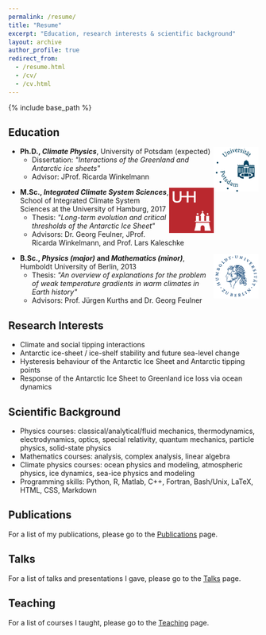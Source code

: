 ```yaml
---
permalink: /resume/
title: "Resume"
excerpt: "Education, research interests & scientific background"
layout: archive
author_profile: true
redirect_from:
  - /resume.html
  - /cv/
  - /cv.html
---
```


{% include base_path %}

## Education
<img style="float: right;" src="/images/logo_uni-potsdam.png" width="90">

- **Ph.D., *Climate Physics***, University of Potsdam (expected)
  - Dissertation: *"Interactions of the Greenland and Antarctic ice sheets"*
  - Advisor: JProf. Ricarda Winkelmann

<img style="float: right;" src="/images/logo_uni-hamburg.png" width="90">

- **M.Sc., *Integrated Climate System Sciences***, School of Integrated Climate System Sciences at the University of Hamburg, 2017
  - Thesis: *"Long-term evolution and critical thresholds of the Antarctic Ice Sheet"*
  - Advisors: Dr. Georg Feulner, JProf. Ricarda Winkelmann, and Prof. Lars Kaleschke

<img style="float: right;" src="/images/logo_uni-huberlin.png" width="90">

- **B.Sc., *Physics (major)* and *Mathematics (minor)***, Humboldt University of Berlin, 2013
  - Thesis: *"An overview of explanations for the problem of weak temperature gradients in warm climates in Earth history"*
  - Advisors: Prof. Jürgen Kurths and Dr. Georg Feulner

## Research Interests
- Climate and social tipping interactions
- Antarctic ice-sheet / ice-shelf stability and future sea-level change
- Hysteresis behaviour of the Antarctic Ice Sheet and Antarctic tipping points
- Response of the Antarctic Ice Sheet to Greenland ice loss via ocean dynamics
  
## Scientific Background
- Physics courses: classical/analytical/fluid mechanics, thermodynamics, electrodynamics, optics, special relativity, quantum mechanics, particle physics, solid-state physics
- Mathematics courses: analysis, complex analysis, linear algebra
- Climate physics courses: ocean physics and modeling, atmospheric physics, ice dynamics, sea-ice physics and modeling
- Programming skills: Python, R, Matlab, C++, Fortran, Bash/Unix, LaTeX, HTML, CSS, Markdown

## Publications
For a list of my publications, please go to the [Publications](/publications/ "Publications") page.
  
## Talks
For a list of talks and presentations I gave, please go to the [Talks](/talks/ "Talks") page.
  
## Teaching
For a list of courses I taught, please go to the [Teaching](/teaching/ "Teaching") page.


<!-- [JProf. Ricarda Winkelmann]: https://ricarda.science
[Dr. Georg Feulner]: https://www.pik-potsdam.de/members/feulner
[Prof. Lars Kaleschke]: https://www.clisap.de/clisap/people/lars_kaleschke-7/
[Prof. Jürgen Kurths]: https://www.pik-potsdam.de/members/kurths -->